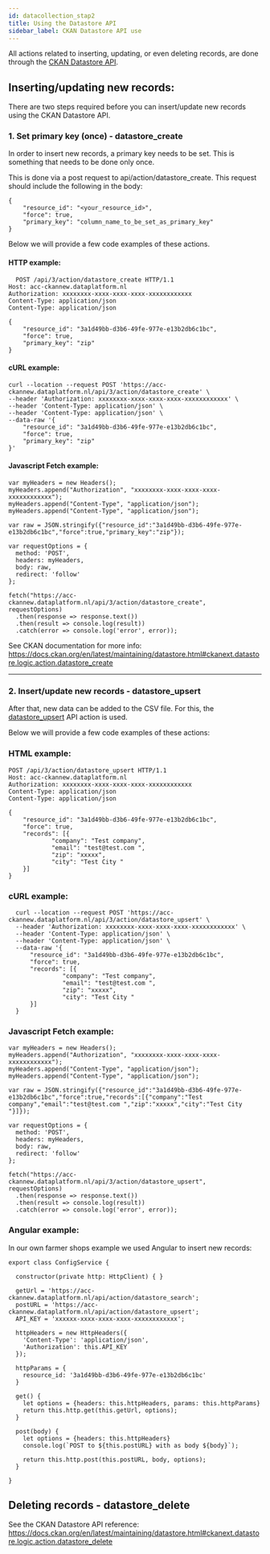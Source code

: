 ```yaml
---
id: datacollection_stap2
title: Using the Datastore API
sidebar_label: CKAN Datastore API use
---
```


All actions related to inserting, updating, or even deleting records, are done through the <a href="https://docs.ckan.org/en/latest/maintaining/datastore.html#the-datastore-api" target="_blank">CKAN Datastore API</a>.

## Inserting/updating new records:

There are two steps required before you can insert/update new records using the CKAN Datastore API.

### 1. Set primary key (once) - datastore_create

In order to insert new records, a primary key needs to be set. This is something that needs to be done only once. 

This is done via a post request to api/action/datastore_create. This request should include the following in the body:

```
{
	"resource_id": "<your_resource_id>",
	"force": true,
	"primary_key": "column_name_to_be_set_as_primary_key"
}
```
Below we will provide a few code examples of these actions.

#### HTTP example:

```
  POST /api/3/action/datastore_create HTTP/1.1
Host: acc-ckannew.dataplatform.nl
Authorization: xxxxxxxx-xxxx-xxxx-xxxx-xxxxxxxxxxxx
Content-Type: application/json
Content-Type: application/json

{
	"resource_id": "3a1d49bb-d3b6-49fe-977e-e13b2db6c1bc",
	"force": true,
	"primary_key": "zip"
}
```

#### cURL example:

```
curl --location --request POST 'https://acc-ckannew.dataplatform.nl/api/3/action/datastore_create' \
--header 'Authorization: xxxxxxxx-xxxx-xxxx-xxxx-xxxxxxxxxxxx' \
--header 'Content-Type: application/json' \
--header 'Content-Type: application/json' \
--data-raw '{
	"resource_id": "3a1d49bb-d3b6-49fe-977e-e13b2db6c1bc",
	"force": true,
	"primary_key": "zip"
}'
```

#### Javascript Fetch example:

```
var myHeaders = new Headers();
myHeaders.append("Authorization", "xxxxxxxx-xxxx-xxxx-xxxx-xxxxxxxxxxxx");
myHeaders.append("Content-Type", "application/json");
myHeaders.append("Content-Type", "application/json");

var raw = JSON.stringify({"resource_id":"3a1d49bb-d3b6-49fe-977e-e13b2db6c1bc","force":true,"primary_key":"zip"});

var requestOptions = {
  method: 'POST',
  headers: myHeaders,
  body: raw,
  redirect: 'follow'
};

fetch("https://acc-ckannew.dataplatform.nl/api/3/action/datastore_create", requestOptions)
  .then(response => response.text())
  .then(result => console.log(result))
  .catch(error => console.log('error', error));
```


See CKAN documentation for more info: https://docs.ckan.org/en/latest/maintaining/datastore.html#ckanext.datastore.logic.action.datastore_create

---

### 2. Insert/update new records - datastore_upsert

After that, new data can be added to the CSV file. For this, the <a href="https://docs.ckan.org/en/latest/maintaining/datastore.html#ckanext.datastore.logic.action.datastore_upsert" target="_blank">datastore_upsert</a> API action is used.

Below we will provide a few code examples of these actions:

### HTML example:

```
POST /api/3/action/datastore_upsert HTTP/1.1
Host: acc-ckannew.dataplatform.nl
Authorization: xxxxxxxx-xxxx-xxxx-xxxx-xxxxxxxxxxxx
Content-Type: application/json
Content-Type: application/json

{
	"resource_id": "3a1d49bb-d3b6-49fe-977e-e13b2db6c1bc",
	"force": true,
	"records": [{
 			"company": "Test company",
 			"email": "test@test.com ",
 			"zip": "xxxxx",
 			"city": "Test City "
	}]
}
```

### cURL example:

```
  curl --location --request POST 'https://acc-ckannew.dataplatform.nl/api/3/action/datastore_upsert' \
  --header 'Authorization: xxxxxxxx-xxxx-xxxx-xxxx-xxxxxxxxxxxx' \
  --header 'Content-Type: application/json' \
  --header 'Content-Type: application/json' \
  --data-raw '{
      "resource_id": "3a1d49bb-d3b6-49fe-977e-e13b2db6c1bc",
      "force": true,
      "records": [{
               "company": "Test company",
               "email": "test@test.com ",
               "zip": "xxxxx",
               "city": "Test City "
      }]
  }
```

### Javascript Fetch example:

```
var myHeaders = new Headers();
myHeaders.append("Authorization", "xxxxxxxx-xxxx-xxxx-xxxx-xxxxxxxxxxxx");
myHeaders.append("Content-Type", "application/json");
myHeaders.append("Content-Type", "application/json");

var raw = JSON.stringify({"resource_id":"3a1d49bb-d3b6-49fe-977e-e13b2db6c1bc","force":true,"records":[{"company":"Test company","email":"test@test.com ","zip":"xxxxx","city":"Test City "}]});

var requestOptions = {
  method: 'POST',
  headers: myHeaders,
  body: raw,
  redirect: 'follow'
};

fetch("https://acc-ckannew.dataplatform.nl/api/3/action/datastore_upsert", requestOptions)
  .then(response => response.text())
  .then(result => console.log(result))
  .catch(error => console.log('error', error));
```

### Angular example:

In our own farmer shops example we used Angular to insert new records:

```
export class ConfigService {

  constructor(private http: HttpClient) { }

  getUrl = 'https://acc-ckannew.dataplatform.nl/api/action/datastore_search';
  postURL = 'https://acc-ckannew.dataplatform.nl/api/action/datastore_upsert';
  API_KEY = 'xxxxxx-xxxx-xxxx-xxxx-xxxxxxxxxxxx';

  httpHeaders = new HttpHeaders({
    'Content-Type': 'application/json',
    'Authorization': this.API_KEY
  });

  httpParams = {
    resource_id: '3a1d49bb-d3b6-49fe-977e-e13b2db6c1bc'
  }

  get() {
    let options = {headers: this.httpHeaders, params: this.httpParams}
    return this.http.get(this.getUrl, options);
  }
  
  post(body) {
    let options = {headers: this.httpHeaders}
    console.log(`POST to ${this.postURL} with as body ${body}`);
    
    return this.http.post(this.postURL, body, options);
  }

}
```

## Deleting records - datastore_delete

See the CKAN Datastore API reference: https://docs.ckan.org/en/latest/maintaining/datastore.html#ckanext.datastore.logic.action.datastore_delete



